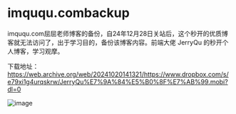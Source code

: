 # imququ.combackup
imququ.com屈屈老师博客的备份，自24年12月28日关站后，这个秒开的优质博客就无法访问了，出于学习目的，备份该博客内容。前端大佬 JerryQu  的秒开个人博客，学习观摩。

下载地址：https://web.archive.org/web/20241020141321/https://www.dropbox.com/s/e79xi1g4urqskrw/JerryQu%E7%9A%84%E5%B0%8F%E7%AB%99.mobi?dl=0

![image](https://github.com/user-attachments/assets/bedaed5f-3e06-4ad7-a689-95dfb0d53d34)


